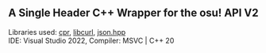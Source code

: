 ## A Single Header C++ Wrapper for the osu! API V2
Libraries used: [cpr](https://github.com/libcpr/cpr), [libcurl](https://github.com/curl/curl), [json.hpp](https://github.com/nlohmann/json/blob/develop/single_include/nlohmann/json.hpp)  
IDE: Visual Studio 2022, Compiler: MSVC | C++ 20
